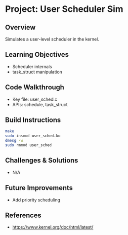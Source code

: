 # Project: User Scheduler Sim

## Overview
Simulates a user-level scheduler in the kernel.

## Learning Objectives
- Scheduler internals
- task_struct manipulation

## Code Walkthrough
- Key file: user_sched.c
- APIs: schedule, task_struct

## Build Instructions
```bash
make
sudo insmod user_sched.ko
dmesg -w
sudo rmmod user_sched
```

## Challenges & Solutions
- N/A

## Future Improvements
- Add priority scheduling

## References
- https://www.kernel.org/doc/html/latest/
